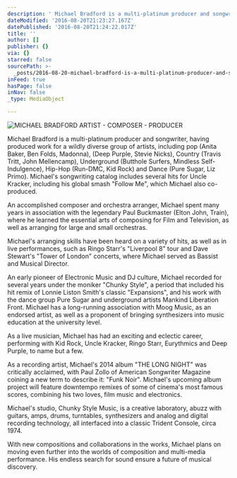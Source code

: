 ```yaml
---
description: ' Michael Bradford is a multi-platinum producer and songwriter, having produced work for a wildly diverse group of artists, including pop (Anita Baker, Ben Folds, Madonna), (Deep Purple, Stevie Nicks), Country (Travis Tritt, John Mellencamp), Underground (Butthole Surfers, Mindless Self-Indulgence), Hip-Hop (Run-DMC, Kid Rock) and Dance (Pure Sugar, Liz Primo). Michael’s songwriting catalog includes several hits for Uncle Kracker, including his global smash “Follow Me”, which Michael also co-produced.'
dateModified: '2016-08-20T21:23:27.167Z'
datePublished: '2016-08-20T21:24:22.017Z'
title: ''
author: []
publisher: {}
via: {}
starred: false
sourcePath: >-
  _posts/2016-08-20-michael-bradford-is-a-multi-platinum-producer-and-songwrite.md
inFeed: true
hasPage: false
inNav: false
_type: MediaObject

---
```

![MICHAEL BRADFORD          ARTIST - COMPOSER - PRODUCER](https://the-grid-user-content.s3-us-west-2.amazonaws.com/1df67d2a-ad25-4fa4-91ba-295123fa3fc3.jpg)

Michael Bradford is a multi-platinum producer and songwriter, having produced work for a wildly diverse group of artists, including pop (Anita Baker, Ben Folds, Madonna), (Deep Purple, Stevie Nicks), Country (Travis Tritt, John Mellencamp), Underground (Butthole Surfers, Mindless Self-Indulgence), Hip-Hop (Run-DMC, Kid Rock) and Dance (Pure Sugar, Liz Primo). Michael's songwriting catalog includes several hits for Uncle Kracker, including his global smash "Follow Me", which Michael also co-produced.

An accomplished composer and orchestra arranger, Michael spent many years in association with the legendary Paul Buckmaster (Elton John, Train), where he learned the essential arts of composing for Film and Television, as well as arranging for large and small orchestras.

Michael's arranging skills have been heard on a variety of hits, as well as in live performances, such as Ringo Starr's "Liverpool 8" tour and Dave Stewart's "Tower of London" concerts, where Michael served as Bassist and Musical Director.

An early pioneer of Electronic Music and DJ culture, Michael recorded for several years under the moniker "Chunky Style", a period that included his hit remix of Lonnie Liston Smith's classic "Expansions", and his work with the dance group Pure Sugar and underground artists Mankind Liberation Front. Michael has a long-running association with Moog Music, as an endorsed artist, as well as a proponent of bringing synthesizers into music education at the university level.

As a live musician, Michael has had an exciting and eclectic career, performing with Kid Rock, Uncle Kracker, Ringo Starr, Eurythmics and Deep Purple, to name but a few.

As a recording artist, Michael's 2014 album "THE LONG NIGHT" was critically acclaimed, with Paul Zollo of American Songwriter Magazine coining a new term to describe it: "Funk Noir". Michael's upcoming album project will feature downtempo remixes of some of cinema's most famous scores, combining his two loves, film music and electronics.

Michael's studio, Chunky Style Music, is a creative laboratory, abuzz with guitars, amps, drums, turntables, synthesizers and analog and digital recording technology, all interfaced into a classic Trident Console, circa 1974\.

With new compositions and collaborations in the works, Michael plans on moving even further into the worlds of composition and multi-media performance. His endless search for sound ensure a future of musical discovery.
